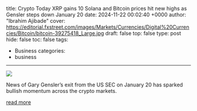 title: Crypto Today XRP gains 10 Solana and Bitcoin prices hit new highs as Gensler steps down January 20
date: 2024-11-22 00:02:40 +0000
author: "Ibrahim Ajibade"
cover: https://editorial.fxstreet.com/images/Markets/Currencies/Digital%20Currencies/Bitcoin/bitcoin-39275418_Large.jpg
draft: false
top: false
type: post
hide: false
toc: false
tags:
  - Business
categories:
  - business
---

![](https://editorial.fxstreet.com/images/Markets/Currencies/Digital%20Currencies/Bitcoin/bitcoin-39275418_Large.jpg)

News of Gary Gensler’s exit from the US SEC on January 20 has sparked bullish momentum across the crypto markets.

[read more](https://www.fxstreet.com/cryptocurrencies/news/crypto-today-xrp-gains-10-solana-and-btc-hit-new-peaks-as-gensler-steps-down-january-20-202411220002)
